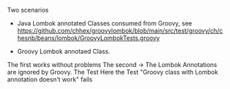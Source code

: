 
Two scenarios 

* Java Lombok annotated Classes consumed from Groovy, see https://github.com/chhex/groovylombok/blob/main/src/test/groovy/ch/chesnb/beans/lombok/GroovyLombokTests.groovy

* Groovy Lombok annotaed Class. 

The first works without problems
The second -> The Lombok Annotations are ignored by Groovy. The Test Here the Test "Groovy class with Lombok annotation doesn't work" fails 

